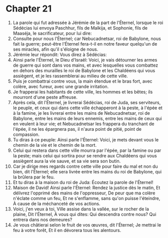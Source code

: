 # Chapter 21

1. La parole qui fut adressée à Jérémie de la part de l'Éternel, lorsque le roi Sédécias lui envoya Paschhur, fils de Malkija, et Sophonie, fils de Maaséja, le sacrificateur, pour lui dire:
2. Consulte pour nous l'Éternel; car Nebucadnetsar, roi de Babylone, nous fait la guerre; peut-être l'Éternel fera-t-il en notre faveur quelqu'un de ses miracles, afin qu'il s'éloigne de nous.
3. Jérémie leur répondit: Vous direz à Sédécias:
4. Ainsi parle l'Éternel, le Dieu d'Israël: Voici, je vais détourner les armes de guerre qui sont dans vos mains, et avec lesquelles vous combattez en dehors des murailles le roi de Babylone et les Chaldéens qui vous assiègent, et je les rassemblerai au milieu de cette ville.
5. Puis je combattrai contre vous, la main étendue et le bras fort, avec colère, avec fureur, avec une grande irritation.
6. Je frapperai les habitants de cette ville, les hommes et les bêtes; ils mourront d'une peste affreuse.
7. Après cela, dit l'Éternel, je livrerai Sédécias, roi de Juda, ses serviteurs, le peuple, et ceux qui dans cette ville échapperont à la peste, à l'épée et à la famine, je les livrerai entre les mains de Nebucadnetsar, roi de Babylone, entre les mains de leurs ennemis, entre les mains de ceux qui en veulent à leur vie; et Nebucadnetsar les frappera du tranchant de l'épée, il ne les épargnera pas, il n'aura point de pitié, point de compassion.
8. Tu diras à ce peuple: Ainsi parle l'Éternel: Voici, je mets devant vous le chemin de la vie et le chemin de la mort.
9. Celui qui restera dans cette ville mourra par l'épée, par la famine ou par la peste; mais celui qui sortira pour se rendre aux Chaldéens qui vous assiègent aura la vie sauve, et sa vie sera son butin.
10. Car je dirige mes regards contre cette ville pour faire du mal et non du bien, dit l'Éternel; elle sera livrée entre les mains du roi de Babylone, qui la brûlera par le feu.
11. Et tu diras à la maison du roi de Juda: Écoutez la parole de l'Éternel!
12. Maison de David! Ainsi parle l'Éternel: Rendez la justice dès le matin, Et délivrez l'opprimé des mains de l'oppresseur, De peur que ma colère n'éclate comme un feu, Et ne s'enflamme, sans qu'on puisse l'éteindre, À cause de la méchanceté de vos actions.
13. Voici, j'en veux à toi, Ville assise dans la vallée, sur le rocher de la plaine, Dit l'Éternel, À vous qui dites: Qui descendra contre nous? Qui entrera dans nos demeures?
14. Je vous châtierai selon le fruit de vos œuvres, dit l'Éternel; Je mettrai le feu à votre forêt, Et il en dévorera tous les alentours.

